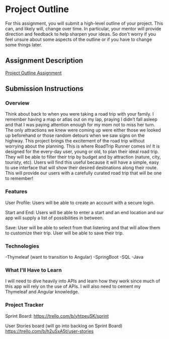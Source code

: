 # Project Outline
For this assignment, you will submit a high-level outline of your project. This can, and likely will, change over time. In particular, your mentor will provide direction and feedback to help sharpen your ideas. So don't worry if you feel unsure about some aspects of the outline or if you have to change some things later.

## Assignment Description
[Project Outline Assignment](https://education.launchcode.org/liftoff/modules/assignments/project-outline)

## Submission Instructions

### Overview
Think about back to when you were taking a road trip with your family.  I remember having a map or atlas out on my lap, praying I didn’t fall asleep and that I was paying attention enough for my mom not to miss her turn.  The only attractions we knew were coming up were either those we looked up beforehand or those random detours when we saw signs on the highway.  This project brings the excitement of the road trip without worrying about the planning.  This is where RoadTrip Runner comes in!  It is designed for the every-day user, young or old, to plan their ideal road trip.  They will be able to filter their trip by budget and by attraction (nature, city, touristy, etc).  Users will find this useful because it will have a simple, easy to use interface that will show their desired destinations along their route.  This will provide our users with a carefully curated road trip that will be one to remember!

### Features
User Profile: Users will be able to create an account with a secure login.

Start and End:  Users will be able to enter a start and an end location and our app will supply a list of possibilities in between. 

Save: User will be able to select from that listening and that will allow them to customize their trip.  User will be able to save their trip.

### Technologies
-Thymeleaf (want to transition to Angular)
-SpringBoot
-SQL
-Java

### What I'll Have to Learn
I will need to dive heavily into APIs and learn how they work since much of this app will rely on the use of APIs.  I will also need to cement my Thymeleaf and Angular knowledge.
### Project Tracker
Sprint Board:
https://trello.com/b/yhtpeuSK/sprint

User Stories board (will go into backlog on Sprint Board)
https://trello.com/b/h2uSxA5t/user-stories
